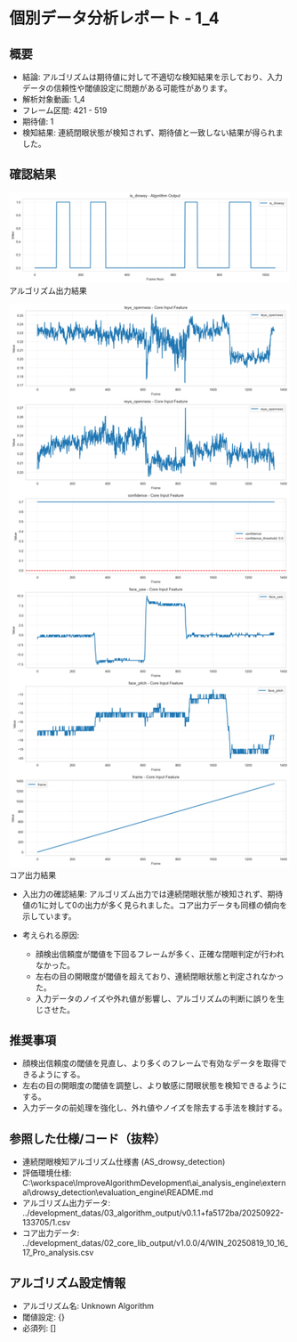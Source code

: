 # 個別データ分析レポート - 1_4

## 概要

- 結論: アルゴリズムは期待値に対して不適切な検知結果を示しており、入力データの信頼性や閾値設定に問題がある可能性があります。
- 解析対象動画: 1_4
- フレーム区間: 421 - 519
- 期待値: 1
- 検知結果: 連続閉眼状態が検知されず、期待値と一致しない結果が得られました。

## 確認結果

![アルゴリズム出力結果のグラフ](../../../../output/results/reports/plots/1_4/algorithm_output_plot.png)
アルゴリズム出力結果

![コア出力結果のグラフ](../../../../output/results/reports/plots/1_4/core_output_plot.png)
コア出力結果

- 入出力の確認結果: アルゴリズム出力では連続閉眼状態が検知されず、期待値の1に対して0の出力が多く見られました。コア出力データも同様の傾向を示しています。
  
- 考えられる原因:
  - 顔検出信頼度が閾値を下回るフレームが多く、正確な閉眼判定が行われなかった。
  - 左右の目の開眼度が閾値を超えており、連続閉眼状態と判定されなかった。
  - 入力データのノイズや外れ値が影響し、アルゴリズムの判断に誤りを生じさせた。

## 推奨事項

- 顔検出信頼度の閾値を見直し、より多くのフレームで有効なデータを取得できるようにする。
- 左右の目の開眼度の閾値を調整し、より敏感に閉眼状態を検知できるようにする。
- 入力データの前処理を強化し、外れ値やノイズを除去する手法を検討する。

## 参照した仕様/コード（抜粋）

- 連続閉眼検知アルゴリズム仕様書 (AS_drowsy_detection)
- 評価環境仕様: C:\workspace\ImproveAlgorithmDevelopment\ai_analysis_engine\external\drowsy_detection\evaluation_engine\README.md
- アルゴリズム出力データ: ../development_datas/03_algorithm_output/v0.1.1+fa5172ba/20250922-133705/1.csv
- コア出力データ: ../development_datas/02_core_lib_output/v1.0.0/4/WIN_20250819_10_16_17_Pro_analysis.csv

## アルゴリズム設定情報
- アルゴリズム名: Unknown Algorithm
- 閾値設定: {}
- 必須列: []
